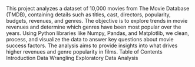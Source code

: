 This project analyzes a dataset of 10,000 movies from The Movie Database (TMDB), containing details such as titles, cast, directors, popularity, budgets, revenues, and genres. The objective is to explore trends in movie revenues and determine which genres have been most popular over the years. Using Python libraries like Numpy, Pandas, and Matplotlib, we clean, process, and visualize the data to answer key questions about movie success factors. The analysis aims to provide insights into what drives higher revenues and genre popularity in films.
Table of Contents
Introduction
Data Wrangling
Exploratory Data Analysis
